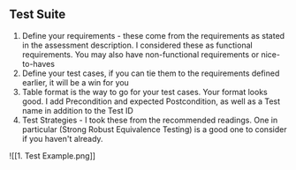 ## Test Suite
1. Define your requirements - these come from the requirements as stated in the assessment description. I considered these as functional requirements. You may also have non-functional requirements or nice-to-haves
2. Define your test cases, if you can tie them to the requirements defined earlier, it will be a win for you
3. Table format is the way to go for your test cases. Your format looks good. I add Precondition and expected Postcondition, as well as a Test name in addition to the Test ID
4. Test Strategies - I took these from the recommended readings. One in particular (Strong Robust Equivalence Testing) is a good one to consider if you haven't already.

![[1. Test Example.png]]